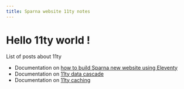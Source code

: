 ```yaml
---
title: Sparna website 11ty notes
---
```


# Hello 11ty world !

List of posts about 11ty

- Documentation on [how to build Sparna new website using Eleventy](Sparna_new_website_using_eleventy)
- Documentation on [11ty data cascade](11ty_Data_Cascade)
- Documentation on [11ty caching](11ty_caching)